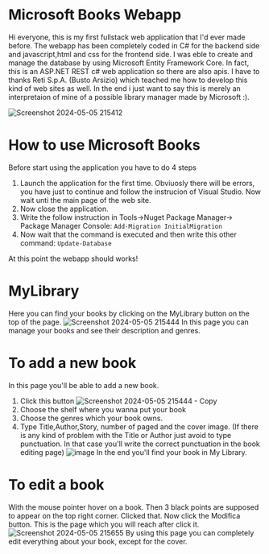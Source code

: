 # Microsoft Books Webapp
  Hi everyone, this is my first fullstack web application that I'd ever made before.
  The webapp has been completely coded in C# for the backend side and javascript,html and css for the frontend side.
  I was eble to create and manage the database by using Microsoft Entity Framework Core. In fact, this is an ASP.NET REST c# web application so there are also apis.
  I have to thanks Reti S.p.A. (Busto Arsizio) which teached me how to develop this kind of web sites as well.
  In the end i just want to say this is merely an interpretaion of mine of a possible library manager made by Microsoft :).
  
  ![Screenshot 2024-05-05 215412](https://github.com/FullMonkeyy/MicrosoftBooks-WebApplicationProject/assets/144152021/71b45323-6615-4295-9ca6-d8f28396aa50)

# How to use Microsoft Books
  Before start using the application you have to do 4 steps
  1. Launch the application for the first time. Obviuosly there will be errors, you have just to continue and follow the instrucion of Visual Studio. Now wait unti the main page of the web site.                                                  
  2. Now close the application.
  3. Write the follow instruction in Tools->Nuget Package Manager-> Package Manager Console:
       ``` Add-Migration InitialMigration ```
  4. Now wait that the command is executed and then write this other command:
       ``` Update-Database ```
  
  At this point the webapp should works!

# MyLibrary
  Here you can find your books by clicking on the MyLibrary button on the top of the page.
  ![Screenshot 2024-05-05 215444](https://github.com/FullMonkeyy/MicrosoftBooks-WebApplicationProject/assets/144152021/6a77db96-efaa-4a04-b501-0e4736dc5bdb)
  In this page you can manage your books and see their description and genres.

# To add a new book
  In this page you'll be able to add a new book.
  1. Click this button
       ![Screenshot 2024-05-05 215444 - Copy](https://github.com/FullMonkeyy/MicrosoftBooks-WebApplicationProject/assets/144152021/f3bf7837-ef60-4f0a-9a8d-d631fb11f303)
  2. Choose the shelf where you wanna put your book
  3. Choose the genres which your book owns.
  4. Type Title,Author,Story, number of paged and the cover image. (If there is any kind of problem with the Title or Author just avoid to type punctuation. In that case you'll write the correct punctuation in the book editing page)
       ![image](https://github.com/FullMonkeyy/MicrosoftBooks-WebApplicationProject/assets/144152021/39515466-6f16-4020-8f26-6422f642f744)
  In the end you'll find your book in My Library.

# To edit a book
With the mouse pointer hover on a book. Then 3 black points are supposed to appear on the top right corner. Clicked that.
Now click the Modifica button.
This is the page which you will reach after click it.
![Screenshot 2024-05-05 215655](https://github.com/FullMonkeyy/MicrosoftBooks-WebApplicationProject/assets/144152021/74805c15-fb6c-4804-b122-9451d2c30350)
By using this page you can completely edit everything about your book, except for the cover.

  
